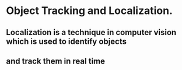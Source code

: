 # Object Tracking and Localization.

## Localization is a technique in computer vision which is used to identify objects
## and track them in real time








